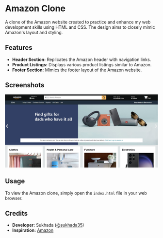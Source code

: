 # Amazon Clone

A clone of the Amazon website created to practice and enhance my web development skills using HTML and CSS. The design aims to closely mimic Amazon's layout and styling.

## Features

- **Header Section:** Replicates the Amazon header with navigation links.
- **Product Listings:** Displays various product listings similar to Amazon.
- **Footer Section:** Mimics the footer layout of the Amazon website.

## Screenshots

![Screenshot 1](images/Screenshot1.png)

## Usage

To view the Amazon clone, simply open the `index.html` file in your web browser.

## Credits

- **Developer:** Sukhada ([@sukhada35](https://github.com/sukhada35))
- **Inspiration:** [Amazon](https://www.amazon.com)

